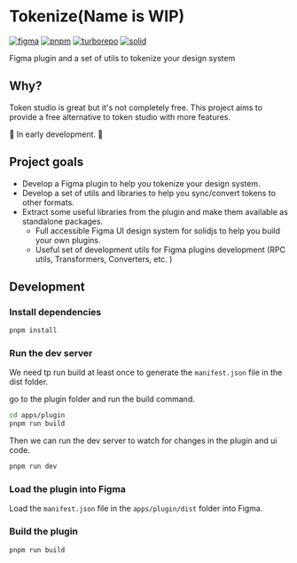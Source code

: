 # Tokenize(Name is WIP)

[![figma](https://img.shields.io/badge/built%20for-figma-fb6558.svg?style=for-the-badge&logo=figma)](https://pnpm.io/)
[![pnpm](https://img.shields.io/badge/maintained%20with-pnpm-f69220.svg?style=for-the-badge&logo=pnpm)](https://pnpm.io/)
[![turborepo](https://img.shields.io/badge/built%20with-turborepo-803261.svg?style=for-the-badge&logo=turborepo)](https://turborepo.org/)
[![solid](https://img.shields.io/badge/made%20with-solid-4f88c6.svg?style=for-the-badge&logo=solid)](https://solidjs.com/)

Figma plugin and a set of utils to tokenize your design system

## Why?

Token studio is great but it's not completely free. This project aims to provide a free alternative to token studio with more features.

🚧 In early development. 🚧

## Project goals

- Develop a Figma plugin to help you tokenize your design system.
- Develop a set of utils and libraries to help you sync/convert tokens to other formats.
- Extract some useful libraries from the plugin and make them available as standalone packages.
  - Full accessible Figma UI design system for solidjs to help you build your own plugins.
  - Useful set of development utils for Figma plugins development (RPC utils, Transformers, Converters, etc. )

## Development

### Install dependencies

```bash
pnpm install
```

### Run the dev server

We need tp run build at least once to generate the `manifest.json` file in the dist folder.

go to the plugin folder and run the build command.

```bash
cd apps/plugin
pnpm run build
```

Then we can run the dev server to watch for changes in the plugin and ui code.

```bash
pnpm run dev
```

### Load the plugin into Figma

Load the `manifest.json` file in the `apps/plugin/dist` folder into Figma.

### Build the plugin

```bash
pnpm run build
```

